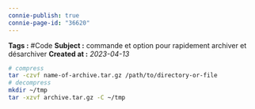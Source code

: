 ```yaml
---
connie-publish: true
connie-page-id: "36620"
---
```


**Tags :** #Code
**Subject :** commande et option pour rapidement archiver et désarchiver
**Created at :** *2023-04-13*


```bash
# compress
tar -czvf name-of-archive.tar.gz /path/to/directory-or-file
# decompress
mkdir ~/tmp
tar -xzvf archive.tar.gz -C ~/tmp
```

